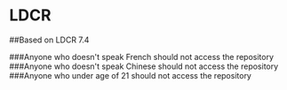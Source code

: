 # LDCR

##Based on LDCR 7.4

###Anyone who doesn't speak French should not access the repository
###Anyone who doesn't speak Chinese should not access the repository
###Anyone who under age of 21 should not access the repository
